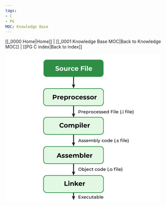 ```yaml
---
tags:
- C
- PG
MOC: Knowledge Base
---
```

[[_0000 Home|Home]] | [[_0001 Knowledge Base MOC|Back to Knowledge MOC]] | [[PG C index|Back to index]]

![Compilation flow](assets/Compilation-Process-in-C.png)